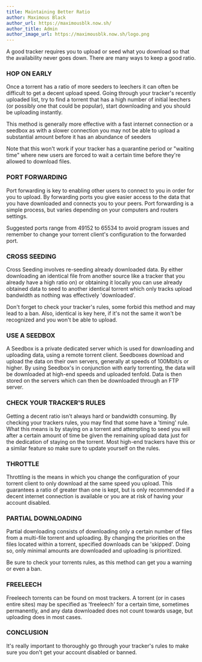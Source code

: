 ```yaml
---
title: Maintaining Better Ratio
author: Maximous Black
author_url: https://maximousblk.now.sh/
author_title: Admin
author_image_url: https://maximousblk.now.sh/logo.png
---
```


A good tracker requires you to upload or seed what you download so that the availability never goes down. There are many ways to keep a good ratio. 

<!--truncate-->

### HOP ON EARLY

Once a torrent has a ratio of more seeders to leechers it can often be difficult to get a decent upload speed. Going through your tracker's recently uploaded list, try to find a torrent that has a high number of initial leechers (or possibly one that could be popular), start downloading and you should be uploading instantly.

This method is generally more effective with a fast internet connection or a seedbox as with a slower connection you may not be able to upload a substantial amount before it has an abundance of seeders

Note that this won't work if your tracker has a quarantine period or "waiting time" where new users are forced to wait a certain time before they're allowed to download files.


### PORT FORWARDING

Port forwarding is key to enabling other users to connect to you in order for you to upload. By forwarding ports you give easier access to the data that you have downloaded and connects you to your peers. Port forwarding is a simple process, but varies depending on your computers and routers settings.

Suggested ports range from 49152 to 65534 to avoid program issues and remember to change your torrent client's configuration to the forwarded port.


### CROSS SEEDING

Cross Seeding involves re-seeding already downloaded data. By either downloading an identical file from another source like a tracker that you already have a high ratio on) or obtaining it locally you can use already obtained data to seed to another identical torrent which only tracks upload bandwidth as nothing was effectively 'downloaded'.

Don't forget to check your tracker's rules, some forbid this method and may lead to a ban. Also, identical is key here, if it's not the same it won't be recognized and you won't be able to upload.


### USE A SEEDBOX

A Seedbox is a private dedicated server which is used for downloading and uploading data, using a remote torrent client. Seedboxes download and upload the data on their own servers, generally at speeds of 100Mbit/s or higher. By using Seedbox's in conjunction with early torrenting, the data will be downloaded at high-end speeds and uploaded tenfold. Data is then stored on the servers which can then be downloaded through an FTP server.


### CHECK YOUR TRACKER'S RULES

Getting a decent ratio isn't always hard or bandwidth consuming. By checking your trackers rules, you may find that some have a 'timing' rule. What this means is by staying on a torrent and attempting to seed you will after a certain amount of time be given the remaining upload data just for the dedication of staying on the torrent. Most high-end trackers have this or a similar feature so make sure to update yourself on the rules.


### THROTTLE

Throttling is the means in which you change the configuration of your torrent client to only download at the same speed you upload. This guarantees a ratio of greater than one is kept, but is only recommended if a decent internet connection is available or you are at risk of having your account disabled.


### PARTIAL DOWNLOADING

Partial downloading consists of downloading only a certain number of files from a multi-file torrent and uploading. By changing the priorities on the files located within a torrent, specified downloads can be 'skipped'. Doing so, only minimal amounts are downloaded and uploading is prioritized.

Be sure to check your torrents rules, as this method can get you a warning or even a ban.


### FREELEECH

Freeleech torrents can be found on most trackers. A torrent (or in cases entire sites) may be specified as 'freeleech' for a certain time, sometimes permanently, and any data downloaded does not count towards usage, but uploading does in most cases.

### CONCLUSION

It's really important to thoroughly go through your tracker's rules to make sure you don't get your account disabled or banned.
